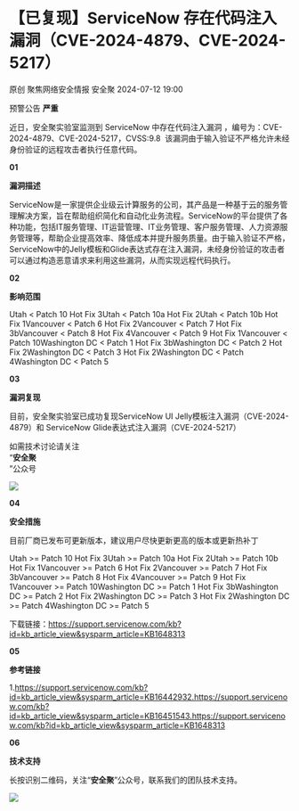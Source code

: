 #  【已复现】ServiceNow 存在代码注入漏洞（CVE-2024-4879、CVE-2024-5217）   
原创 聚焦网络安全情报  安全聚   2024-07-12 19:00  
  
预警公告 **严重**  
  
近日，安全聚实验室监测到 ServiceNow 中存在代码注入漏洞 ，编号为：CVE-2024-4879、CVE-2024-5217，CVSS:9.8  该漏洞由于输入验证不严格允许未经身份验证的远程攻击者执行任意代码。  
  
  
**01**  
  
**漏洞描述**  
  
ServiceNow是一家提供企业级云计算服务的公司，其产品是一种基于云的服务管理解决方案，旨在帮助组织简化和自动化业务流程。ServiceNow的平台提供了各种功能，包括IT服务管理、IT运营管理、IT业务管理、客户服务管理、人力资源服务管理等，帮助企业提高效率、降低成本并提升服务质量。由于输入验证不严格，ServiceNow中的Jelly模板和Glide表达式存在注入漏洞，未经身份验证的攻击者可以通过构造恶意请求来利用这些漏洞，从而实现远程代码执行。  
  
**02**  
  
**影响范围**  
  
  
Utah < Patch 10 Hot Fix 3Utah < Patch 10a Hot Fix 2Utah < Patch 10b Hot Fix 1Vancouver < Patch 6 Hot Fix 2Vancouver < Patch 7 Hot Fix 3bVancouver < Patch 8 Hot Fix 4Vancouver < Patch 9 Hot Fix 1Vancouver < Patch 10Washington DC < Patch 1 Hot Fix 3bWashington DC < Patch 2 Hot Fix 2Washington DC < Patch 3 Hot Fix 2Washington DC < Patch 4Washington DC < Patch 5  
  
**03**  
  
**漏洞复现**  
  
目前，安全聚实验室已成功复现ServiceNow UI Jelly模板注入漏洞（CVE-2024-4879）和 ServiceNow Glide表达式注入漏洞（CVE-2024-5217）  
  
如需技术讨论请关注  
“**安全聚**  
”公众号  
  
![](https://mmbiz.qpic.cn/sz_mmbiz_png/Icw1mW4eH3fP7L0en60SF1ibBI2zSesHicwRseoUP2CzB4ibcBXomzXrX7xTu4lzulEibdysC6GghibpxjRF4ic82V4Q/640?wx_fmt=png&from=appmsg "")  
  
  
**04**  
  
**安全措施**  
  
  
目前厂商已发布可更新版本，建议用户尽快更新更高的版本或更新热补丁  
  
Utah >= Patch 10 Hot Fix 3Utah >= Patch 10a Hot Fix 2Utah >= Patch 10b Hot Fix 1Vancouver >= Patch 6 Hot Fix 2Vancouver >= Patch 7 Hot Fix 3bVancouver >= Patch 8 Hot Fix 4Vancouver >= Patch 9 Hot Fix 1Vancouver >= Patch 10Washington DC >= Patch 1 Hot Fix 3bWashington DC >= Patch 2 Hot Fix 2Washington DC >= Patch 3 Hot Fix 2Washington DC >= Patch 4Washington DC >= Patch 5  
  
下载链接：https://support.servicenow.com/kb?id=kb_article_view&sysparm_article=KB1648313  
  
**05**  
  
**参考链接**  
  
  
1.https://support.servicenow.com/kb?id=kb_article_view&sysparm_article=KB16442932.https://support.servicenow.com/kb?id=kb_article_view&sysparm_article=KB16451543.https://support.servicenow.com/kb?id=kb_article_view&sysparm_article=KB1648313  
  
**06**  
  
**技术支持**  
  
  
长按识别二维码，关注“**安全聚**”公众号，联系我们的团队技术支持。  
  
![](https://mmbiz.qpic.cn/sz_mmbiz_jpg/Icw1mW4eH3f0EPFicEDoJgTxOg248sjyFribLQXHTQsQCnIpRGg4OgIoF6MxfibpiaOK7aZXgNejnNKMlWSg9pecaw/640?wx_fmt=jpeg&from=appmsg "")  
  
  
  
  
  
